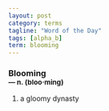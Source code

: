 ```yaml
---
layout: post
category: terms
tagline: "Word of the Day"
tags: [alpha_b]
term: blooming
---
```


<h3>Blooming<br/> <small>&mdash; n. (bloo<span>&middot;</span>ming)</small></h3>
<p><ol><li>a gloomy dynasty</li>
</ol></p>
